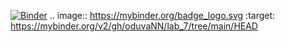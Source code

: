 [![Binder](https://mybinder.org/badge_logo.svg)](https://mybinder.org/v2/gh/oduvaNN/lab_7/tree/main/HEAD)
.. image:: https://mybinder.org/badge_logo.svg
 :target: https://mybinder.org/v2/gh/oduvaNN/lab_7/tree/main/HEAD
